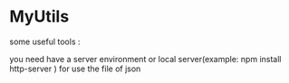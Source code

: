 # MyUtils
some useful tools :

you need have a server environment or local server(example: npm install http-server ) for use the file of json
